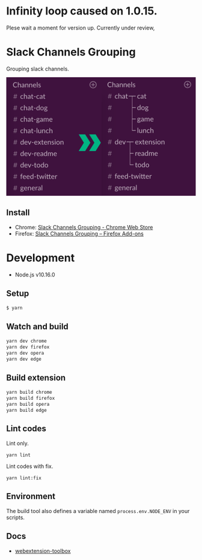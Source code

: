 # Infinity loop caused on 1.0.15.
Plese wait a moment for version up.
Currently under review,

# Slack Channels Grouping

Grouping slack channels.

![](./promo/Screenshot_1280x800.png)


## Install

- Chrome: [Slack Channels Grouping - Chrome Web Store](https://chrome.google.com/webstore/detail/slack-channels-grouping/lcbnhfianneihfgkmfncnhpkpghedbkm)
- Firefox: [Slack Channels Grouping – Firefox Add-ons](https://addons.mozilla.org/ja/firefox/addon/slack-channels-grouping/)

# Development
- Node.js v10.16.0

## Setup
```
$ yarn
```

## Watch and build
```
yarn dev chrome
yarn dev firefox
yarn dev opera
yarn dev edge
```

## Build extension
```
yarn build chrome
yarn build firefox
yarn build opera
yarn build edge
```

## Lint codes
Lint only.
```
yarn lint
```

Lint codes with fix.
```
yarn lint:fix
```

## Environment
The build tool also defines a variable named `process.env.NODE_ENV` in your scripts.

## Docs
* [webextension-toolbox](https://github.com/HaNdTriX/webextension-toolbox)

